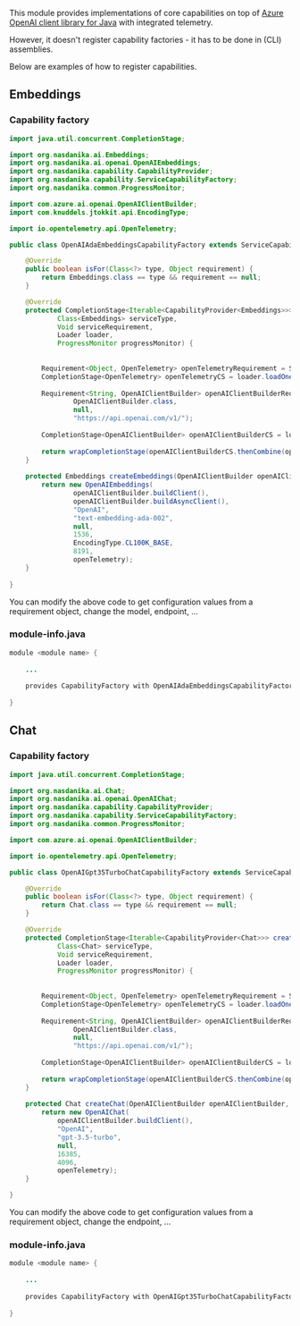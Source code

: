 This module provides implementations of core capabilities on top of 
[Azure OpenAI client library for Java](https://learn.microsoft.com/en-us/java/api/overview/azure/ai-openai-readme?view=azure-java-preview)
with integrated telemetry.

However, it doesn't register capability factories - it has to be done in (CLI) assemblies.

Below are examples of how to register capabilities.

## Embeddings

### Capability factory

```java
import java.util.concurrent.CompletionStage;

import org.nasdanika.ai.Embeddings;
import org.nasdanika.ai.openai.OpenAIEmbeddings;
import org.nasdanika.capability.CapabilityProvider;
import org.nasdanika.capability.ServiceCapabilityFactory;
import org.nasdanika.common.ProgressMonitor;

import com.azure.ai.openai.OpenAIClientBuilder;
import com.knuddels.jtokkit.api.EncodingType;

import io.opentelemetry.api.OpenTelemetry;

public class OpenAIAdaEmbeddingsCapabilityFactory extends ServiceCapabilityFactory<Void, Embeddings> {

    @Override
    public boolean isFor(Class<?> type, Object requirement) {
        return Embeddings.class == type && requirement == null;
    }

    @Override
    protected CompletionStage<Iterable<CapabilityProvider<Embeddings>>> createService(
            Class<Embeddings> serviceType,
            Void serviceRequirement, 
            Loader loader, 
            ProgressMonitor progressMonitor) {
        
        
        Requirement<Object, OpenTelemetry> openTelemetryRequirement = ServiceCapabilityFactory.createRequirement(OpenTelemetry.class);
        CompletionStage<OpenTelemetry> openTelemetryCS = loader.loadOne(openTelemetryRequirement, progressMonitor);
        
        Requirement<String, OpenAIClientBuilder> openAIClientBuilderRequirement = ServiceCapabilityFactory.createRequirement(
                OpenAIClientBuilder.class,
                null,
                "https://api.openai.com/v1/");
        
        CompletionStage<OpenAIClientBuilder> openAIClientBuilderCS = loader.loadOne(openAIClientBuilderRequirement, progressMonitor);
        
        return wrapCompletionStage(openAIClientBuilderCS.thenCombine(openTelemetryCS, this::createEmbeddings));
    }
        
    protected Embeddings createEmbeddings(OpenAIClientBuilder openAIClientBuilder, OpenTelemetry openTelemetry) {
        return new OpenAIEmbeddings(
                openAIClientBuilder.buildClient(),
                openAIClientBuilder.buildAsyncClient(),
                "OpenAI",
                "text-embedding-ada-002",
                null,
                1536,
                EncodingType.CL100K_BASE,
                8191,
                openTelemetry);
    }
    
}
```

You can modify the above code to get configuration values from a requirement object, change the model, endpoint, ... 

### module-info.java

```java
module <module name> {
    
    ...
    
    provides CapabilityFactory with OpenAIAdaEmbeddingsCapabilityFactory;
    
}
```    

## Chat

### Capability factory

```java
import java.util.concurrent.CompletionStage;

import org.nasdanika.ai.Chat;
import org.nasdanika.ai.openai.OpenAIChat;
import org.nasdanika.capability.CapabilityProvider;
import org.nasdanika.capability.ServiceCapabilityFactory;
import org.nasdanika.common.ProgressMonitor;

import com.azure.ai.openai.OpenAIClientBuilder;

import io.opentelemetry.api.OpenTelemetry;

public class OpenAIGpt35TurboChatCapabilityFactory extends ServiceCapabilityFactory<Void, Chat> {

    @Override
    public boolean isFor(Class<?> type, Object requirement) {
        return Chat.class == type && requirement == null;
    }

    @Override
    protected CompletionStage<Iterable<CapabilityProvider<Chat>>> createService(
            Class<Chat> serviceType,
            Void serviceRequirement, 
            Loader loader, 
            ProgressMonitor progressMonitor) {
        
        
        Requirement<Object, OpenTelemetry> openTelemetryRequirement = ServiceCapabilityFactory.createRequirement(OpenTelemetry.class);
        CompletionStage<OpenTelemetry> openTelemetryCS = loader.loadOne(openTelemetryRequirement, progressMonitor);
        
        Requirement<String, OpenAIClientBuilder> openAIClientBuilderRequirement = ServiceCapabilityFactory.createRequirement(
                OpenAIClientBuilder.class,
                null,
                "https://api.openai.com/v1/");
        
        CompletionStage<OpenAIClientBuilder> openAIClientBuilderCS = loader.loadOne(openAIClientBuilderRequirement, progressMonitor);
        
        return wrapCompletionStage(openAIClientBuilderCS.thenCombine(openTelemetryCS, this::createChat));
    }
        
    protected Chat createChat(OpenAIClientBuilder openAIClientBuilder, OpenTelemetry openTelemetry) {
        return new OpenAIChat(
            openAIClientBuilder.buildClient(),
            "OpenAI",
            "gpt-3.5-turbo",
            null,
            16385,
            4096,
            openTelemetry);
    }   

}
```

You can modify the above code to get configuration values from a requirement object, change the endpoint, ... 

### module-info.java

```java
module <module name> {
    
    ...
    
    provides CapabilityFactory with OpenAIGpt35TurboChatCapabilityFactory;
    
}
```    
